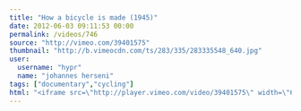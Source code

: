 ```yaml
---
title: "How a bicycle is made (1945)"
date: 2012-06-03 09:11:53 00:00
permalink: /videos/746
source: "http://vimeo.com/39401575"
thumbnail: "http://b.vimeocdn.com/ts/283/335/283335548_640.jpg"
user:
  username: "hypr"
  name: "johannes herseni"
tags: ["documentary","cycling"]
html: "<iframe src=\"http://player.vimeo.com/video/39401575\" width=\"640\" height=\"480\" frameborder=\"0\" webkitAllowFullScreen mozallowfullscreen allowFullScreen></iframe>"
---
```



